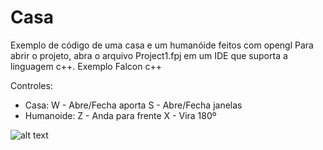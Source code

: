 # Casa
Exemplo de código de uma casa e um humanóide feitos com opengl
Para abrir o projeto, abra o arquivo Project1.fpj em um IDE que suporta a linguagem c++. Exemplo Falcon c++

Controles:
- Casa:
  W - Abre/Fecha aporta
  S - Abre/Fecha janelas
- Humanoide:
  Z - Anda para frente
  X - Vira 180º
  
![alt text](http://url/to/img.png)
